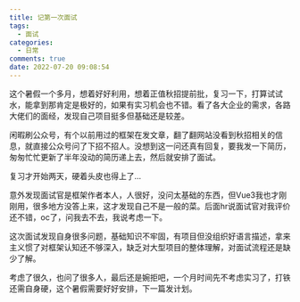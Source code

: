 ```yaml
---
title: 记第一次面试
tags:
  - 面试
categories:
  - 日常
comments: true
date: 2022-07-20 09:08:54
---
```

这个暑假一个多月，想着好好利用，想着正值秋招提前批，复习一下，打算试试水，能拿到那肯定是极好的，如果有实习机会也不错。看了各大企业的需求，各路大佬们的面经，发现自己项目挺多但基础还是较差。

闲暇刷公众号，有个以前用过的框架在发文章，翻了翻网站没看到秋招相关的信息，就直接公众号问了下招不招人。没想到这一问还真有回复，要我发一下简历，匆匆忙忙更新了半年没动的简历递上去，然后就安排了面试。

复习才开始两天，硬着头皮也得上了...

意外发现面试官是框架作者本人，人很好，没问太基础的东西，但Vue3我也才刚刚用，很多地方没答上来，这才发现自己不是一般的菜。后面hr说面试官对我评价还不错，oc了，问我去不去，我说考虑一下。

这次面试发现自身很多问题，基础知识不牢固，有项目但没组织好语言描述，拿来主义惯了对框架认知还不够深入，缺乏对大型项目的整体理解，对面试流程还是缺少了解。

考虑了很久，也问了很多人，最后还是婉拒吧，一个月时间先不考虑实习了，打铁还需自身硬，这个暑假需要好好安排，下一篇发计划。